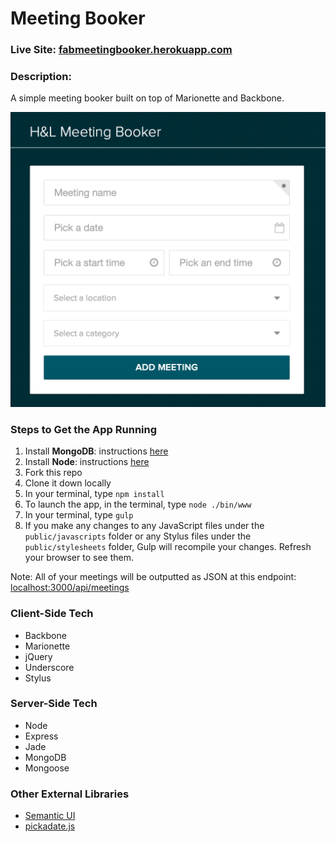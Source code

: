 # Meeting Booker

### Live Site: [fabmeetingbooker.herokuapp.com](http://fabmeetingbooker.herokuapp.com/)

### Description:
A simple meeting booker built on top of Marionette and Backbone.

![Meeting Booker](/public/images/meetingBookerScreenshot.png)

### Steps to Get the App Running
1. Install **MongoDB**: instructions [here](http://docs.mongodb.org/manual/installation)
2. Install **Node**: instructions [here](http://nodejs.org)
3. Fork this repo
4. Clone it down locally
5. In your terminal, type `npm install`
6. To launch the app, in the terminal, type `node ./bin/www`
6. In your terminal, type `gulp`
7. If you make any changes to any JavaScript files under the `public/javascripts` folder or any Stylus files under the `public/stylesheets` folder, Gulp will recompile your changes. Refresh your browser to see them.

Note: All of your meetings will be outputted as JSON at this endpoint: [localhost:3000/api/meetings](http://localhost:3000/api/meetings)

### Client-Side Tech
* Backbone
* Marionette
* jQuery
* Underscore
* Stylus

### Server-Side Tech
* Node
* Express
* Jade
* MongoDB
* Mongoose

### Other External Libraries
* [Semantic UI](http://semantic-ui.com)
* [pickadate.js](http://amsul.ca/pickadate.js/index.htm)